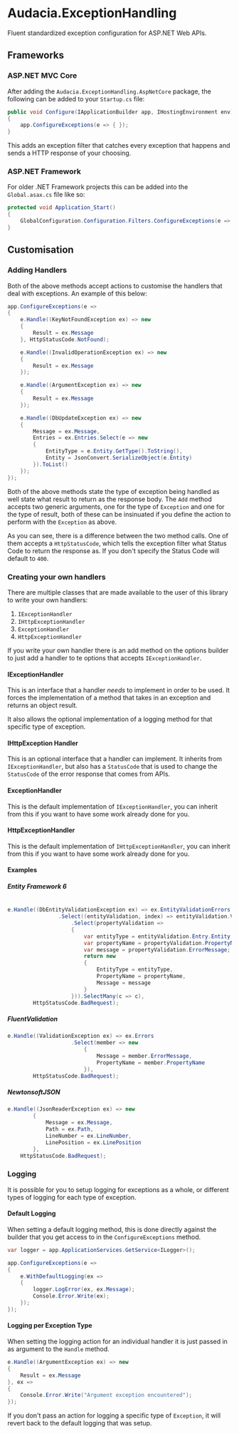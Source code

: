 # Audacia.ExceptionHandling

Fluent standardized exception configuration for ASP.NET Web APIs.

## Frameworks

### ASP.NET MVC Core

After adding the `Audacia.ExceptionHandling.AspNetCore` package, the following can be added to your `Startup.cs` file:

```c#
public void Configure(IApplicationBuilder app, IHostingEnvironment env)
{
    app.ConfigureExceptions(e => { });
}
```

This adds an exception filter that catches every exception that happens and sends a HTTP response of your choosing.

### ASP.NET Framework

For older .NET Framework projects this can be added into the `Global.asax.cs` file like so:

```c#
protected void Application_Start()
{
    GlobalConfiguration.Configuration.Filters.ConfigureExceptions(e => { });
}
```

## Customisation

### Adding Handlers

Both of the above methods accept actions to customise the handlers that deal with exceptions. An example of this below:

```c#
app.ConfigureExceptions(e =>
{
    e.Handle((KeyNotFoundException ex) => new
    {
        Result = ex.Message
    }, HttpStatusCode.NotFound);

    e.Handle((InvalidOperationException ex) => new
    {
        Result = ex.Message
    });

    e.Handle((ArgumentException ex) => new
    {
        Result = ex.Message
    });

    e.Handle((DbUpdateException ex) => new
    {
        Message = ex.Message,
        Entries = ex.Entries.Select(e => new
        {
            EntityType = e.Entity.GetType().ToString(),
            Entity = JsonConvert.SerializeObject(e.Entity)
        }).ToList()
    });
});
```

Both of the above methods state the type of exception being handled as well state what result to return as the response body. The `Add` method accepts two generic arguments, one for the type of `Exception` and one for the type of result, both of these can be insinuated if you define the action to perform with the `Exception` as above.

As you can see, there is a difference between the two method calls. One of them accepts a `HttpStatusCode`, which tells the exception filter what Status Code to return the response as. If you don't specify the Status Code will default to `400`.

### Creating your own handlers

There are multiple classes that are made available to the user of this library to write your own handlers:

1. `IExceptionHandler`
2. `IHttpExceptionHandler`
3. `ExceptionHandler`
4. `HttpExceptionHandler`

If you write your own handler there is an add method on the options builder to just add a handler to te options that accepts `IExceptionHandler`.

#### IExceptionHandler

This is an interface that a handler _needs_ to implement in order to be used. It forces the implementation of a method that takes in an exception and returns an object result.

It also allows the optional implementation of a logging method for that specific type of exception.

#### IHttpException Handler

This is an optional interface that a handler can implement. It inherits from `IExceptionHandler`, but also has a `StatusCode` that is used to change the `StatusCode` of the error response that comes from APIs.

#### ExceptionHandler

This is the default implementation of `IExceptionHandler`, you can inherit from this if you want to have some work already done for you.

#### HttpExceptionHandler

This is the default implementation of `IHttpExceptionHandler`, you can inherit from this if you want to have some work already done for you.

#### Examples

##### Entity Framework 6

```csharp

e.Handle((DbEntityValidationException ex) => ex.EntityValidationErrors
                .Select((entityValidation, index) => entityValidation.ValidationErrors
                    .Select(propertyValidation =>
                    {
                        var entityType = entityValidation.Entry.Entity.GetType().Name;
                        var propertyName = propertyValidation.PropertyName;
                        var message = propertyValidation.ErrorMessage;
                        return new
                        {
                            EntityType = entityType,
                            PropertyName = propertyName,
                            Message = message
                        }
                    })).SelectMany(c => c),
        HttpStatusCode.BadRequest);
```

##### FluentValidation

```csharp
e.Handle((ValidationException ex) => ex.Errors
                    .Select(member => new
                        {
                            Message = member.ErrorMessage,
                            PropertyName = member.PropertyName
                        }),
        HttpStatusCode.BadRequest);
```

##### NewtonsoftJSON

```csharp
e.Handle((JsonReaderException ex) => new
        {
            Message = ex.Message,
            Path = ex.Path,
            LineNumber = ex.LineNumber,
            LinePosition = ex.LinePosition
        },
    HttpStatusCode.BadRequest);
```

### Logging

It is possible for you to setup logging for exceptions as a whole, or different types of logging for each type of exception.

#### Default Logging

When setting a default logging method, this is done directly against the builder that you get access to in the `ConfigureExceptions` method.

```csharp
var logger = app.ApplicationServices.GetService<ILogger>();

app.ConfigureExceptions(e =>
{
    e.WithDefaultLogging(ex =>
    {
        logger.LogError(ex, ex.Message);
        Console.Error.Write(ex);
    });
});
```

#### Logging per Exception Type

When setting the logging action for an individual handler it is just passed in as argument to the `Handle` method.

```csharp
e.Handle((ArgumentException ex) => new
{
    Result = ex.Message
}, ex =>
{
    Console.Error.Write("Argument exception encountered");
});
```

If you don't pass an action for logging a specific type of `Exception`, it will revert back to the default logging that was setup.
